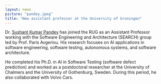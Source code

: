 ```yaml
---
layout: news
picture: "pandey.jpeg"
title: "New assistant professor at the University of Groningen"
---
```


Dr. [Sushant Kumar Pandey](https://www.linkedin.com/in/sushant-kumar-pandey-70403143/) has joined the RUG as an Assistant Professor working with the Software Engineering and Architecture (SEARCH) group led by Prof. Paris Avgeriou. His research focuses on AI applications in software engineering, software testing, autonomous systems, and software architecture.

He completed his Ph.D. in AI in Software Testing (software defect prediction) and worked as a postdoctoral researcher at the University of Chalmers and the University of Gothenburg, Sweden. During this period, he also collaborated with Volvo Cars.